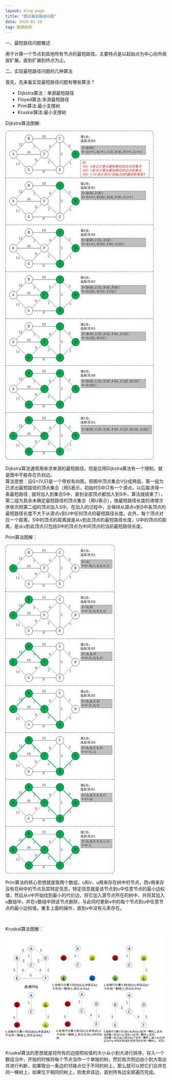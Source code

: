 ```yaml
---
layout: blog-page
title: "图论最短路径问题"
data: 2018-01-18
tag: 数据结构
---
```

<p class="h1">一、最短路径问题概述</p>
用于计算一个节点到其他所有节点的最短路径。主要特点是以起始点为中心向外层层扩展，直到扩展到终点为止。
<br>
<p class="h1">二、实现最短路径问题的几种算法</p>

首先，先来看实现最短路径问题有哪些算法？<br>
<ul style="margin-left:15px">
<li>Dijkstra算法：单源最短路径</li>
<li>Floyed算法:多源最短路径</li>
<li>Prim算法:最小支撑树</li>
<li>Kruskal算法:最小支撑树</li>
</ul>

<p class="h3">Dijkstra算法图解:</h3>
<p><img src="/assets/Dijkstra.jpg"></p>
<p>Dijkstra算法通常用来求单源的最短路径，但是应用Dijkstra算法有一个限制，就是图中不能存在负权边。<br>
算法思想：设G=(V,E)是一个带权有向图，把图中顶点集合V分成两组，第一组为已求出最短路径的顶点集合（用S表示，初始时S中只有一个源点，以后每求得一条最短路径 , 就将加入到集合S中，直到全部顶点都加入到S中，算法就结束了），第二组为其余未确定最短路径的顶点集合（用U表示），按最短路径长度的递增次序依次把第二组的顶点加入S中。在加入的过程中，总保持从源点v到S中各顶点的最短路径长度不大于从源点v到U中任何顶点的最短路径长度。此外，每个顶点对应一个距离，S中的顶点的距离就是从v到此顶点的最短路径长度，U中的顶点的距离，是从v到此顶点只包括S中的顶点为中间顶点的当前最短路径长度。</p>

<p class="h3">Prim算法图解：</h3>
<p><img src="/assets/Prim.jpg"></p>
<p>Prim算法的核心思想就是取两个数组，u和v，u用来存在树中的节点，而v用来存没有在树中的节点及其特定信息，特定信息就是该节点到u中任意节点的最小边权值，然后从v中开始找到最小的代价边，将它加入源节点所在的树中，并将其加入u数组中，并在v数组中把该节点删除，与此同时更新v中的每个节点到u中任意节点的最小边权值，重复上面的操作，直到v中没有元素存在。</p>
<br>

<p class="h3">Kruskal算法图解：</h3>
<p><img src="/assets/Kruskal算法图解.png"></p>
<p>Kruskal算法的思想就是将所有的边按照权值的大小从小到大进行排序，存入一个数组当中，开始的时候将每个节点当作一个单独的树，然后依次把边由小到大取出并进行判断，如果取出一条边的邻接点位于不同的树上，那么就可以把它们合并在同一棵树上，如果位于相同的树上，则舍弃该边，直到所有边全部遍历完成。</p>